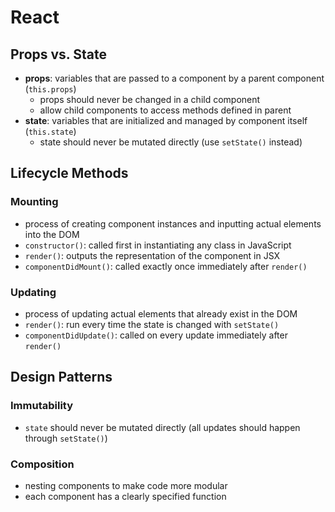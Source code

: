 # React

## Props vs. State

- **props**: variables that are passed to a component by a parent component (`this.props`)
  - props should never be changed in a child component
  - allow child components to access methods defined in parent
- **state**: variables that are initialized and managed by component itself (`this.state`)
  - state should never be mutated directly (use `setState()` instead)
  
## Lifecycle Methods

### Mounting

- process of creating component instances and inputting actual elements into the DOM
- `constructor()`: called first in instantiating any class in JavaScript
- `render()`: outputs the representation of the component in JSX
- `componentDidMount()`: called exactly once immediately after `render()`

### Updating

- process of updating actual elements that already exist in the DOM
- `render()`: run every time the state is changed with `setState()`
- `componentDidUpdate()`: called on every update immediately after `render()`

## Design Patterns

### Immutability

- `state` should never be mutated directly (all updates should happen through `setState()`)

### Composition

- nesting components to make code more modular 
- each component has a clearly specified function
